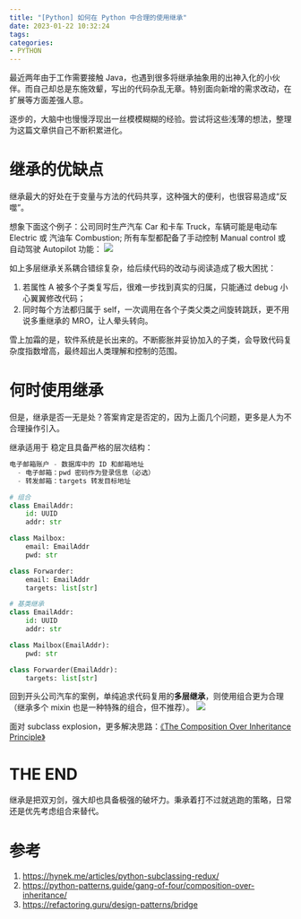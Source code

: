 ```yaml
---
title: "[Python] 如何在 Python 中合理的使用继承"
date: 2023-01-22 10:32:24
tags:
categories:
- PYTHON
---
```


最近两年由于工作需要接触 Java，也遇到很多将继承抽象用的出神入化的小伙伴。而自己却总是东施效颦，写出的代码杂乱无章。特别面向新增的需求改动，在扩展等方面差强人意。

逐步的，大脑中也慢慢浮现出一丝模模糊糊的经验。尝试将这些浅薄的想法，整理为这篇文章供自己不断积累进化。

<!--more-->

# 继承的优缺点

继承最大的好处在于变量与方法的代码共享，这种强大的便利，也很容易造成“反噬”。

想象下面这个例子：公司同时生产汽车 Car 和卡车 Truck，车辆可能是电动车 Electric 或 汽油车 Combustion; 所有车型都配备了手动控制 Manual control 或 自动驾驶 Autopilot 功能：
![](/images/blog/2021-09-04-jvm-note/16724872128989.jpg)

如上多层继承关系耦合错综复杂，给后续代码的改动与阅读造成了极大困扰：
1. 若属性 A 被多个子类复写后，很难一步找到真实的归属，只能通过 debug 小心翼翼修改代码；
2. 同时每个方法都归属于 self，一次调用在各个子类父类之间旋转跳跃，更不用说多重继承的 MRO，让人晕头转向。

雪上加霜的是，软件系统是长出来的。不断膨胀并妥协加入的子类，会导致代码复杂度指数增高，最终超出人类理解和控制的范围。

# 何时使用继承

但是，继承是否一无是处？答案肯定是否定的，因为上面几个问题，更多是人为不合理操作引入。

继承适用于 稳定且具备严格的层次结构：
```python
电子邮箱账户 - 数据库中的 ID 和邮箱地址  
  - 电子邮箱：pwd 密码作为登录信息（必选）  
  - 转发邮箱：targets 转发目标地址  

# 组合
class EmailAddr:
    id: UUID
    addr: str

class Mailbox:
    email: EmailAddr
    pwd: str

class Forwarder:
    email: EmailAddr
    targets: list[str]

# 基类继承
class EmailAddr:
    id: UUID
    addr: str

class Mailbox(EmailAddr):
    pwd: str

class Forwarder(EmailAddr):
    targets: list[str]
```

回到开头公司汽车的案例，单纯追求代码复用的**多层继承**，则使用组合更为合理（继承多个 mixin 也是一种特殊的组合，但不推荐）。
![](/images/blog/2021-09-04-jvm-note/16724888878107.jpg)

面对 subclass explosion，更多解决思路：[《The Composition Over Inheritance Principle》](https://python-patterns.guide/gang-of-four/composition-over-inheritance/)

# THE END
继承是把双刃剑，强大却也具备极强的破坏力。秉承着打不过就逃跑的策略，日常还是优先考虑组合来替代。

# 参考
1. https://hynek.me/articles/python-subclassing-redux/
2. https://python-patterns.guide/gang-of-four/composition-over-inheritance/
3. https://refactoring.guru/design-patterns/bridge